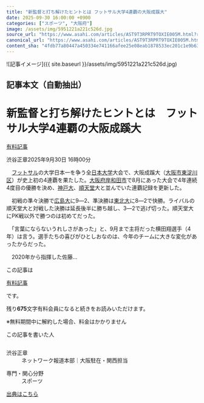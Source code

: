 ```yaml
---
title: "新監督と打ち解けたヒントとは フットサル大学4連覇の大阪成蹊大"
date: 2025-09-30 16:00:00 +0900
categories: ["スポーツ", "大阪府"]
image: /assets/img/5951221a221c526d.jpg
source_url: "https://www.asahi.com/articles/AST9T3RPRT9TOXIE005M.html?ref=rss"
canonical_url: "https://www.asahi.com/articles/AST9T3RPRT9TOXIE005M.html"
content_sha: "4fdb77a80447a450334e741166afee25e08eab1878533ec201c1e9b63c82a2a7"
---
```


![記事イメージ]({{ site.baseurl }}/assets/img/5951221a221c526d.jpg)

## 記事本文（自動抽出）
<div><main role="main" id="main"><p></p><div class="y_Qv3"><h1>新監督と打ち解けたヒントとは　フットサル大学4連覇の大阪成蹊大</h1><div class="mhPng"><p><span class="fNPYU Q_Shz"><a href="//www.asahi.com/news/gold.html?iref=com_gold">有料記事</a></span></p><span class="H8KYB">渋谷正章</span><span class="UDj4P"><time datetime="2025-09-30T07:00:00.000Z">2025年9月30日 16時00分</time></span></div></div><p id="gsm_above_SnsUtilityArea"></p><p x-component-name="CommentHeadline" x-component-data='{"commentCount":0,"commentators":[],"mode":"pc"}'></p><div class="nfyQp"><p>　<a href="//www.asahi.com/topics/word/%E3%83%95%E3%83%83%E3%83%88%E3%82%B5%E3%83%AB.html" title="フットサル のトピックスを開く" class="eWgMZ">フットサル</a>の大学日本一を争う全<a href="//www.asahi.com/topics/word/%E6%97%A5%E6%9C%AC%E5%A4%A7%E5%AD%A6.html" title="日本大学 のトピックスを開く" class="eWgMZ">日本大学</a>大会で、大阪成蹊大（<a href="//www.asahi.com/topics/word/%E5%A4%A7%E9%98%AA%E5%B8%82.html" title="大阪市 のトピックスを開く" class="eWgMZ">大阪市</a><a href="//www.asahi.com/topics/word/%E6%9D%B1%E6%B7%80%E5%B7%9D%E5%8C%BA.html" title="東淀川区 のトピックスを開く" class="eWgMZ">東淀川区</a>）が史上初の4連覇を果たした。<a href="http://www.asahi.com/area/osaka/" title="大阪府 のトピックスを開く" class="eWgMZ">大阪府</a><a href="//www.asahi.com/topics/word/%E5%B2%B8%E5%92%8C%E7%94%B0%E5%B8%82.html" title="岸和田市 のトピックスを開く" class="eWgMZ">岸和田市</a>で8月にあった大会で4年連続4度目の優勝を決め、<a href="//www.asahi.com/topics/word/%E7%A5%9E%E6%88%B8%E5%A4%A7.html" title="神戸大 のトピックスを開く" class="eWgMZ">神戸大</a>、<a href="//www.asahi.com/topics/word/%E9%A0%86%E5%A4%A9%E5%A0%82.html" title="順天堂 のトピックスを開く" class="eWgMZ">順天堂</a>大と並んでいた連覇記録を更新した。</p><p>　初戦の準々決勝で<a href="//www.asahi.com/topics/word/%E5%BA%83%E5%B3%B6%E5%A4%A7.html" title="広島大 のトピックスを開く" class="eWgMZ">広島大</a>に9―2、準決勝は<a href="//www.asahi.com/topics/word/%E6%9D%B1%E5%8C%97%E5%A4%A7.html" title="東北大 のトピックスを開く" class="eWgMZ">東北大</a>に8―2で快勝。ライバルの順天堂大と対戦した決勝は延長後半に勝ち越し、3―2で逃げ切った。順天堂大にPK戦以外で勝つのは初めてだった。</p><p>　「言葉にならないうれしさがあった」と、9月まで主将だった横田翔選手（4年）は言う。選手たちの喜びがひとしおなのは、今年のチームに大きな変化があったからだった。</p><p class="Lujdo">　2020年から指揮した佐藤…</p></div><p></p><div class="NbZMW"><div class="PxAm1"><p>この記事は</p><img src="//www.asahicom.jp/images/icon_key_gold.png" alt><a href="//www.asahi.com/news/gold.html?iref=com_1kiji_g_0">有料記事</a><p>です。</p><span class="Zgt88">残り<b>675</b>文字</span><span class="hideFromApp">有料会員になると続きをお読みいただけます。</span></div><p class="eQShK">※無料期間中に解約した場合、料金はかかりません</p></div><div x-component-name="WriterProfile" x-component-data='{"writerProfile":{"writerProfileList":[{"name":"渋谷正章","code":"81f612bfef4d2799a86aaee82d6af4b957901e8480fd025b161c756129acbbb5","department":"ネットワーク報道本部","role":"大阪駐在・関西担当","specialtyAndInterest":"スポーツ","isFollowed":false,"introduction":"東京都日野市生まれ。1994年入社。大阪運動部（現スポーツ部）、名古屋、東京のスポーツ部、大津支局、新潟総局などのほか、編集局を離れ、広報部や全日本大学駅伝の運営事務局も経験しました。","iconImageUrl":"https://profile-image.kraken.asahi.com/81f612bfef4d2799a86aaee82d6af4b957901e8480fd025b161c756129acbbb5","canSendFanLetter":false}],"isWriterFollowAvailableMember":false},"isFreeArea":true}'><div id="writerProfile" class="yT62y"><p class="FPrYd">この記事を書いた人</p><div class="jdPPS"><div class="zRkIz"><a href="/reporter-bio/81f612bfef4d2799a86aaee82d6af4b957901e8480fd025b161c756129acbbb5?iref=article_reporter_profile" class="CES5K"></a><div class="iKuvI"><figure class="BKNFc"><img src="https://profile-image.kraken.asahi.com/81f612bfef4d2799a86aaee82d6af4b957901e8480fd025b161c756129acbbb5" alt></figure><dl class="WptL0"><dt>渋谷正章</dt><dd>ネットワーク報道本部｜大阪駐在・関西担当</dd></dl></div><dl class="PXedm"><dt>専門・関心分野</dt><dd>スポーツ</dd></dl></div></div></div></div><p x-component-name="ArticleCommentList" x-component-data='{"commentCount":0,"commentList":[],"shareUrlBase":"https://www.asahi.com/articles/AST9T3RPRT9TOXIE005M.html","articleId":"AST9T3RPRT9TOXIE005M","commentIdParam":"","equalCommentIdIndex":-1,"isAuthorized":false,"isFreePlan":false,"isPaidMember":false,"isPresent":false,"isHazard":false,"freeUrlBase":"//www.asahi.com","digitalUrlBase":"//digital.asahi.com"}'></p></main></div>

[出典はこちら](https://www.asahi.com/articles/AST9T3RPRT9TOXIE005M.html?ref=rss)
